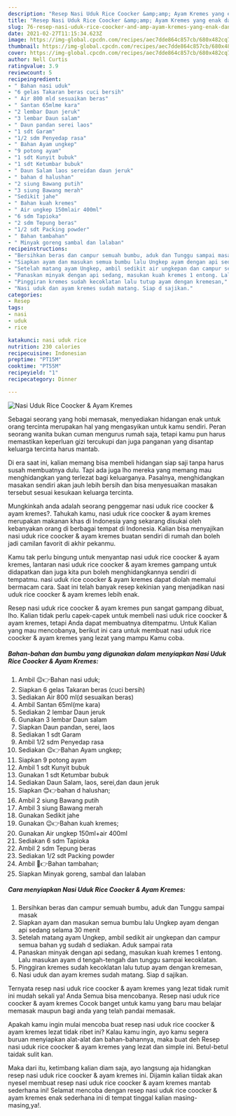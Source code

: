 ```yaml
---
description: "Resep Nasi Uduk Rice Coocker &amp;amp; Ayam Kremes yang enak dan Mudah Dibuat"
title: "Resep Nasi Uduk Rice Coocker &amp;amp; Ayam Kremes yang enak dan Mudah Dibuat"
slug: 76-resep-nasi-uduk-rice-coocker-and-amp-ayam-kremes-yang-enak-dan-mudah-dibuat
date: 2021-02-27T11:15:34.623Z
image: https://img-global.cpcdn.com/recipes/aec7dde864c857cb/680x482cq70/nasi-uduk-rice-coocker-ayam-kremes-foto-resep-utama.jpg
thumbnail: https://img-global.cpcdn.com/recipes/aec7dde864c857cb/680x482cq70/nasi-uduk-rice-coocker-ayam-kremes-foto-resep-utama.jpg
cover: https://img-global.cpcdn.com/recipes/aec7dde864c857cb/680x482cq70/nasi-uduk-rice-coocker-ayam-kremes-foto-resep-utama.jpg
author: Nell Curtis
ratingvalue: 3.9
reviewcount: 5
recipeingredient:
- " Bahan nasi uduk"
- "6 gelas Takaran beras cuci bersih"
- " Air 800 mld sesuaikan beras"
- " Santan 65mlme kara"
- "2 lembar Daun jeruk"
- "3 lembar Daun salam"
- " Daun pandan serei laos"
- "1 sdt Garam"
- "1/2 sdm Penyedap rasa"
- " Bahan Ayam ungkep"
- "9 potong ayam"
- "1 sdt Kunyit bubuk"
- "1 sdt Ketumbar bubuk"
- " Daun Salam laos sereidan daun jeruk"
- " bahan d halushan"
- "2 siung Bawang putih"
- "3 siung Bawang merah"
- "Sedikit jahe"
- " Bahan kuah kremes"
- " Air ungkep 150mlair 400ml"
- "6 sdm Tapioka"
- "2 sdm Tepung beras"
- "1/2 sdt Packing powder"
- " Bahan tambahan"
- " Minyak goreng sambal dan lalaban"
recipeinstructions:
- "Bersihkan beras dan campur semuah bumbu, aduk dan Tunggu sampai masak"
- "Siapkan ayam dan masukan semua bumbu lalu Ungkep ayam dengan api sedang selama 30 menit"
- "Setelah matang ayam Ungkep, ambil sedikit air ungkepan dan campur semua bahan yg sudah d sediakan. Aduk sampai rata"
- "Panaskan minyak dengan api sedang, masukan kuah kremes 1 entong. Lalu masukan ayam d tengah-tengah dan tunggu sampai kecoklatan."
- "Pinggiran kremes sudah kecoklatan lalu tutup ayam dengan kremesan,"
- "Nasi uduk dan ayam kremes sudah matang. Siap d sajikan."
categories:
- Resep
tags:
- nasi
- uduk
- rice

katakunci: nasi uduk rice 
nutrition: 230 calories
recipecuisine: Indonesian
preptime: "PT15M"
cooktime: "PT55M"
recipeyield: "1"
recipecategory: Dinner

---
```



![Nasi Uduk Rice Coocker &amp; Ayam Kremes](https://img-global.cpcdn.com/recipes/aec7dde864c857cb/680x482cq70/nasi-uduk-rice-coocker-ayam-kremes-foto-resep-utama.jpg)

Sebagai seorang yang hobi memasak, menyediakan hidangan enak untuk orang tercinta merupakan hal yang mengasyikan untuk kamu sendiri. Peran seorang  wanita bukan cuman mengurus rumah saja, tetapi kamu pun harus memastikan keperluan gizi tercukupi dan juga panganan yang disantap keluarga tercinta harus mantab.

Di era  saat ini, kalian memang bisa membeli hidangan siap saji tanpa harus susah membuatnya dulu. Tapi ada juga lho mereka yang memang mau menghidangkan yang terlezat bagi keluarganya. Pasalnya, menghidangkan masakan sendiri akan jauh lebih bersih dan bisa menyesuaikan masakan tersebut sesuai kesukaan keluarga tercinta. 



Mungkinkah anda adalah seorang penggemar nasi uduk rice coocker &amp; ayam kremes?. Tahukah kamu, nasi uduk rice coocker &amp; ayam kremes merupakan makanan khas di Indonesia yang sekarang disukai oleh kebanyakan orang di berbagai tempat di Indonesia. Kalian bisa menyajikan nasi uduk rice coocker &amp; ayam kremes buatan sendiri di rumah dan boleh jadi camilan favorit di akhir pekanmu.

Kamu tak perlu bingung untuk menyantap nasi uduk rice coocker &amp; ayam kremes, lantaran nasi uduk rice coocker &amp; ayam kremes gampang untuk didapatkan dan juga kita pun boleh menghidangkannya sendiri di tempatmu. nasi uduk rice coocker &amp; ayam kremes dapat diolah memalui bermacam cara. Saat ini telah banyak resep kekinian yang menjadikan nasi uduk rice coocker &amp; ayam kremes lebih enak.

Resep nasi uduk rice coocker &amp; ayam kremes pun sangat gampang dibuat, lho. Kalian tidak perlu capek-capek untuk membeli nasi uduk rice coocker &amp; ayam kremes, tetapi Anda dapat membuatnya ditempatmu. Untuk Kalian yang mau mencobanya, berikut ini cara untuk membuat nasi uduk rice coocker &amp; ayam kremes yang lezat yang mampu Kamu coba.

<!--inarticleads1-->

##### Bahan-bahan dan bumbu yang digunakan dalam menyiapkan Nasi Uduk Rice Coocker &amp; Ayam Kremes:

1. Ambil  😉👉Bahan nasi uduk;
1. Siapkan 6 gelas Takaran beras (cuci bersih)
1. Sediakan  Air 800 ml(d sesuaikan beras)
1. Ambil  Santan 65ml(me kara)
1. Sediakan 2 lembar Daun jeruk
1. Gunakan 3 lembar Daun salam
1. Siapkan  Daun pandan, serei, laos
1. Sediakan 1 sdt Garam
1. Ambil 1/2 sdm Penyedap rasa
1. Sediakan  😉👉Bahan Ayam ungkep;
1. Siapkan 9 potong ayam
1. Ambil 1 sdt Kunyit bubuk
1. Gunakan 1 sdt Ketumbar bubuk
1. Sediakan  Daun Salam, laos, serei,dan daun jeruk
1. Siapkan  😊👉bahan d halushan;
1. Ambil 2 siung Bawang putih
1. Ambil 3 siung Bawang merah
1. Gunakan Sedikit jahe
1. Gunakan  😉👉Bahan kuah kremes;
1. Gunakan  Air ungkep 150ml+air 400ml
1. Sediakan 6 sdm Tapioka
1. Ambil 2 sdm Tepung beras
1. Sediakan 1/2 sdt Packing powder
1. Ambil  🤗👉Bahan tambahan;
1. Siapkan  Minyak goreng, sambal dan lalaban




<!--inarticleads2-->

##### Cara menyiapkan Nasi Uduk Rice Coocker &amp; Ayam Kremes:

1. Bersihkan beras dan campur semuah bumbu, aduk dan Tunggu sampai masak
1. Siapkan ayam dan masukan semua bumbu lalu Ungkep ayam dengan api sedang selama 30 menit
1. Setelah matang ayam Ungkep, ambil sedikit air ungkepan dan campur semua bahan yg sudah d sediakan. Aduk sampai rata
1. Panaskan minyak dengan api sedang, masukan kuah kremes 1 entong. Lalu masukan ayam d tengah-tengah dan tunggu sampai kecoklatan.
1. Pinggiran kremes sudah kecoklatan lalu tutup ayam dengan kremesan,
1. Nasi uduk dan ayam kremes sudah matang. Siap d sajikan.




Ternyata resep nasi uduk rice coocker &amp; ayam kremes yang lezat tidak rumit ini mudah sekali ya! Anda Semua bisa mencobanya. Resep nasi uduk rice coocker &amp; ayam kremes Cocok banget untuk kamu yang baru mau belajar memasak maupun bagi anda yang telah pandai memasak.

Apakah kamu ingin mulai mencoba buat resep nasi uduk rice coocker &amp; ayam kremes lezat tidak ribet ini? Kalau kamu ingin, ayo kamu segera buruan menyiapkan alat-alat dan bahan-bahannya, maka buat deh Resep nasi uduk rice coocker &amp; ayam kremes yang lezat dan simple ini. Betul-betul taidak sulit kan. 

Maka dari itu, ketimbang kalian diam saja, ayo langsung aja hidangkan resep nasi uduk rice coocker &amp; ayam kremes ini. Dijamin kalian tiidak akan nyesel membuat resep nasi uduk rice coocker &amp; ayam kremes mantab sederhana ini! Selamat mencoba dengan resep nasi uduk rice coocker &amp; ayam kremes enak sederhana ini di tempat tinggal kalian masing-masing,ya!.

